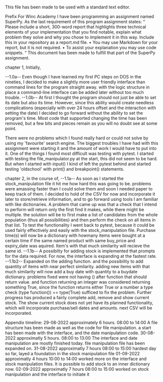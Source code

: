 This file has been made to be used with a standard text editor.

Prefix
For Winc Academy I have been programming an assignment named SuperPy.
As the last requirement of this program assignment states:
“
Please include a short, 300-word report that highlights three technical elements of your implementation that you find notable, explain what problem they solve and why you chose to implement it in this way. Include this in your repository as a report.md file.
•	You may use Markdown for your report, but it is not required.
•	To assist your explanation you may use code snippets.
“
This document has been made to fulfill that part of the SuperPy assignment.


chapter 1, 
Initially,

--1.0a-- Even though I have learned my first PC steps on DOS in the nineties, I decided to make a slightly more user friendly interface than command lines for the program straight away. with the logic structure in place a command-line interface can be added later without too much trouble.
--1.0b-- At first I thought the program should not just be able to set its date but also its time. However, since this ability would create needless complications (especially with over 24 hours offset and the interaction with setting the date) I decided to go forward without the ability to set the program's time. Most code that supported changing the time has been removed, but a few bits and pieces remain as you will no doubt see at some point.

There were no problems which I found really hard or could not solve by using my 'favourite' search engine. The biggest troubles I have had with this assignment were starting it and the amount of work I would have to put into it.
One of the things I found most difficult was testing with pytest. I started with testing the file_manipulator.py at the start, this did not seem to be hard. But when I started with input() I kind of left the pytest behind and started testing 'oldschool' with print() and breakpoint() statements.  


chapter 2,
in the course of,
--1.1a-- As soon as I started the stock_manipulation file it hit me how hard this was going to be. problems were amassing faster than I could solve them and soon I needed paper to keep track of them. I decided to hold of the CSV for now and incorporate it later to store/retrieve information, and to go forward using tools I am familiar with like dictionaries. 
A problem that came up was that a check that I intend to perform will return only the first find it makes, while there might be multiple. the solution will be to first make a list of candidates from the whole population (thus all possibilities) and then perform the check on all items in that list. 
To test the functionality I went back to pytest, because it could be used fairly effectively and easily with the stock_manipulation file.
Purchase time(s) will now be a dictionary with howmany items were bought at a certain time if the same named product with same buy_price and expiry_date was aquired. Item's with that much similarity will recieve the same id.
--1.1b-- A possibilty for adding stock is implemented that prompts for the data required.
For now, the interface is expanding at the fastest rate.
--1.1b2-- Expanded on the adding function. and the possibility to add quantity of items with near perfect similarity. adding new items with that much similarity will now add a buy date with quantity to a buydate dictionary.
problems fixed were not having () after function that should return value. and function returning an integer was considered returning something True, since the function returns either True or a number a type check (type function()) == type(True) sufficed to fix the problem.
Further progress has produced a fairly complete add, remove and show current stock. The show current stock does not yet have its planned functionality, which will incorporate purchase/sell dates and amounts.
next CSV will be incorporated. 

Appendix
timeline:
29-08-2022 approximately 6 hours. 08:00 to 14:00
A file structure has been made as well as the code for file manipulation. a start has been made with the interface, and the date manipulation code. 
30-08-2022 approximatly 5 hours. 08:00 to 13:00
The interface and date manipulation are mostly finished today. file manipulation file has been expanded on.
31-08-2022 approximatly 7 hours 08:00 to 15:00
hardest day so far, layed a foundation in the stock manipulation file
01-09-2022 approximatly 4 hours 10:00 to 14:00
worked more on the interface and stock manipulation files. It is possible to add stock to an inner dictionary now.
02-09-2022 approximatly 7 hours 08:00 to 15:00
worked on stock manipulation and the interface to initiate it
